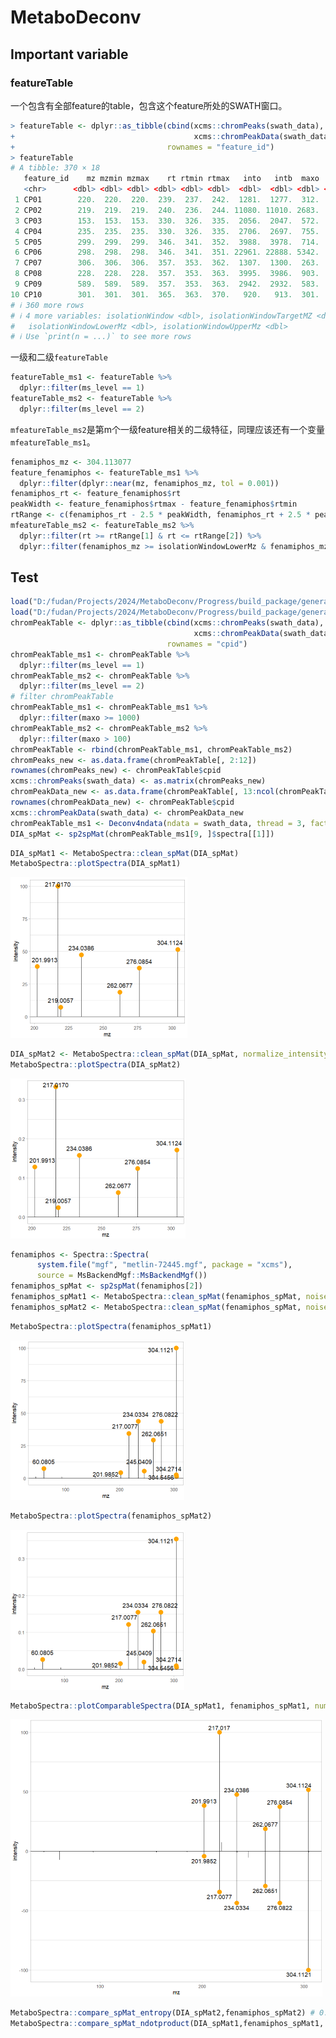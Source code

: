 # MetaboDeconv

## Important variable

### featureTable

一个包含有全部feature的table，包含这个feature所处的SWATH窗口。

```R
> featureTable <- dplyr::as_tibble(cbind(xcms::chromPeaks(swath_data),
+                                        xcms::chromPeakData(swath_data)),
+                                  rownames = "feature_id")
> featureTable
# A tibble: 370 × 18
   feature_id    mz mzmin mzmax    rt rtmin rtmax   into   intb  maxo    sn sample ms_level is_filled
   <chr>      <dbl> <dbl> <dbl> <dbl> <dbl> <dbl>  <dbl>  <dbl> <dbl> <dbl>  <dbl>    <int> <lgl>    
 1 CP01        220.  220.  220.  239.  237.  242.  1281.  1277.  312.    89      1        1 FALSE    
 2 CP02        219.  219.  219.  240.  236.  244. 11080. 11010. 2683.    55      1        1 FALSE    
 3 CP03        153.  153.  153.  330.  326.  335.  2056.  2047.  572.   323      1        1 FALSE    
 4 CP04        235.  235.  235.  330.  326.  335.  2706.  2697.  755.   160      1        1 FALSE    
 5 CP05        299.  299.  299.  346.  341.  352.  3988.  3978.  714.   698      1        1 FALSE    
 6 CP06        298.  298.  298.  346.  341.  351. 22961. 22888. 5342.   109      1        1 FALSE    
 7 CP07        306.  306.  306.  357.  353.  362.  1307.  1300.  263.    93      1        1 FALSE    
 8 CP08        228.  228.  228.  357.  353.  363.  3995.  3986.  903.   902      1        1 FALSE    
 9 CP09        589.  589.  589.  357.  353.  363.  2942.  2932.  583.   448      1        1 FALSE    
10 CP10        301.  301.  301.  365.  363.  370.   920.   913.  301.   115      1        1 FALSE    
# ℹ 360 more rows
# ℹ 4 more variables: isolationWindow <dbl>, isolationWindowTargetMZ <dbl>,
#   isolationWindowLowerMz <dbl>, isolationWindowUpperMz <dbl>
# ℹ Use `print(n = ...)` to see more rows
```

一级和二级```featureTable```

```R
featureTable_ms1 <- featureTable %>%
  dplyr::filter(ms_level == 1)
featureTable_ms2 <- featureTable %>%
  dplyr::filter(ms_level == 2)
```

```mfeatureTable_ms2```是第m个一级feature相关的二级特征，同理应该还有一个变量```mfeatureTable_ms1```。

```R
fenamiphos_mz <- 304.113077
feature_fenamiphos <- featureTable_ms1 %>%
  dplyr::filter(dplyr::near(mz, fenamiphos_mz, tol = 0.001))
fenamiphos_rt <- feature_fenamiphos$rt
peakWidth <- feature_fenamiphos$rtmax - feature_fenamiphos$rtmin
rtRange <- c(fenamiphos_rt - 2.5 * peakWidth, fenamiphos_rt + 2.5 * peakWidth)
mfeatureTable_ms2 <- featureTable_ms2 %>%
  dplyr::filter(rt >= rtRange[1] & rt <= rtRange[2]) %>%
  dplyr::filter(fenamiphos_mz >= isolationWindowLowerMz & fenamiphos_mz <= isolationWindowUpperMz)
```

## Test

```R
load("D:/fudan/Projects/2024/MetaboDeconv/Progress/build_package/generate_data/test_data/swath_data.RData")
load("D:/fudan/Projects/2024/MetaboDeconv/Progress/build_package/generate_data/test_data/swath_spectra.RData")
chromPeakTable <- dplyr::as_tibble(cbind(xcms::chromPeaks(swath_data),
                                         xcms::chromPeakData(swath_data)),
                                   rownames = "cpid")
chromPeakTable_ms1 <- chromPeakTable %>%
  dplyr::filter(ms_level == 1)
chromPeakTable_ms2 <- chromPeakTable %>%
  dplyr::filter(ms_level == 2)
# filter chromPeakTable
chromPeakTable_ms1 <- chromPeakTable_ms1 %>%
  dplyr::filter(maxo >= 1000)
chromPeakTable_ms2 <- chromPeakTable_ms2 %>%
  dplyr::filter(maxo > 100)
chromPeakTable <- rbind(chromPeakTable_ms1, chromPeakTable_ms2)
chromPeaks_new <- as.data.frame(chromPeakTable[, 2:12])
rownames(chromPeaks_new) <- chromPeakTable$cpid
xcms::chromPeaks(swath_data) <- as.matrix(chromPeaks_new)
chromPeakData_new <- as.data.frame(chromPeakTable[, 13:ncol(chromPeakTable)])
rownames(chromPeakData_new) <- chromPeakTable$cpid
xcms::chromPeakData(swath_data) <- chromPeakData_new
chromPeakTable_ms1 <- Deconv4ndata(ndata = swath_data, thread = 3, factor = 1,cosTh = 0.8, corTh = 0.8,noise1 = 100, noise2 = 10, noise_threshold = 0.01)
DIA_spMat <- sp2spMat(chromPeakTable_ms1[9, ]$spectra[[1]])
```

```R
DIA_spMat1 <- MetaboSpectra::clean_spMat(DIA_spMat)
MetaboSpectra::plotSpectra(DIA_spMat1)
```

<img src=".\assets\image-20240724130042015.png" alt="image-20240724130042015" style="zoom:50%;" />

```R
DIA_spMat2 <- MetaboSpectra::clean_spMat(DIA_spMat, normalize_intensity = TRUE)
MetaboSpectra::plotSpectra(DIA_spMat2)
```

<img src=".\assets\image-20240724130125462.png" alt="image-20240724130125462" style="zoom:50%;" />



```R
fenamiphos <- Spectra::Spectra(
      system.file("mgf", "metlin-72445.mgf", package = "xcms"),
      source = MsBackendMgf::MsBackendMgf())
fenamiphos_spMat <- sp2spMat(fenamiphos[2])
fenamiphos_spMat1 <- MetaboSpectra::clean_spMat(fenamiphos_spMat, noise_threshold = 0.01)
fenamiphos_spMat2 <- MetaboSpectra::clean_spMat(fenamiphos_spMat, noise_threshold = 0.01, normalize_intensity = TRUE)
```

```R
MetaboSpectra::plotSpectra(fenamiphos_spMat1)
```

<img src=".\assets\image-20240724130225792.png" alt="image-20240724130225792" style="zoom:50%;" />

```R
MetaboSpectra::plotSpectra(fenamiphos_spMat2)
```

<img src=".\assets\image-20240724130252394.png" alt="image-20240724130252394" style="zoom:50%;" />

```R
MetaboSpectra::plotComparableSpectra(DIA_spMat1, fenamiphos_spMat1, num = 30, tol_da2 = 0.05)
```

<img src=".\assets\image-20240724130323449.png" alt="image-20240724130323449" style="zoom:50%;" />

```R
MetaboSpectra::compare_spMat_entropy(DIA_spMat2,fenamiphos_spMat2) # 0.8249924
MetaboSpectra::compare_spMat_ndotproduct(DIA_spMat1,fenamiphos_spMat1, joinpeak = "inner") # 0.8519296
```

